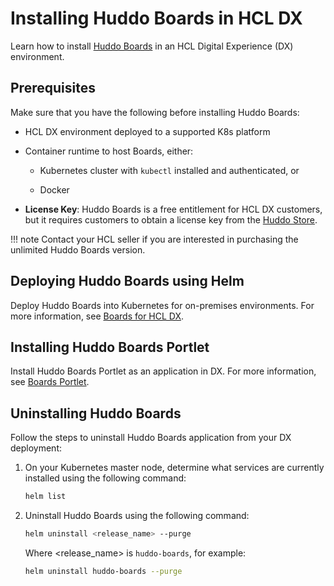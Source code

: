 # Installing Huddo Boards in HCL DX

Learn how to install [Huddo Boards](https://www.huddo.com/boards) in an HCL Digital Experience (DX) environment.

## Prerequisites

Make sure that you have the following before installing Huddo Boards:

- HCL DX environment deployed to a supported K8s platform

- Container runtime to host Boards, either:

    - Kubernetes cluster with `kubectl` installed and authenticated, or

    - Docker

- **License Key**: Huddo Boards is a free entitlement for HCL DX customers, but it requires customers to obtain a license key from the [Huddo Store](https://store.huddo.com). 

!!! note
    Contact your HCL seller if you are interested in purchasing the unlimited Huddo Boards version.


## Deploying Huddo Boards using Helm

Deploy Huddo Boards into Kubernetes for on-premises environments. For more information, see [Boards for HCL DX](https://docs.huddo.com/boards/dx/).

## Installing Huddo Boards Portlet

Install Huddo Boards Portlet as an application in DX. For more information, see [Boards Portlet](https://docs.huddo.com/boards/dx/portlet/).

## Uninstalling Huddo Boards

Follow the steps to uninstall Huddo Boards application from your DX deployment:

1. On your Kubernetes master node, determine what services are currently installed using the following command:

    ``` bash
    helm list
    ```

2. Uninstall Huddo Boards using the following command:

    ``` bash
    helm uninstall <release_name> --purge
    ``` 
    Where <release_name> is `huddo-boards`, for example:

    ``` bash
    helm uninstall huddo-boards --purge
    ```
